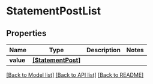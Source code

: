 # StatementPostList


## Properties
Name | Type | Description | Notes
------------ | ------------- | ------------- | -------------
**value** | [**[StatementPost]**](StatementPost.md) |  | 

[[Back to Model list]](../README.md#documentation-for-models) [[Back to API list]](../README.md#documentation-for-api-endpoints) [[Back to README]](../README.md)


